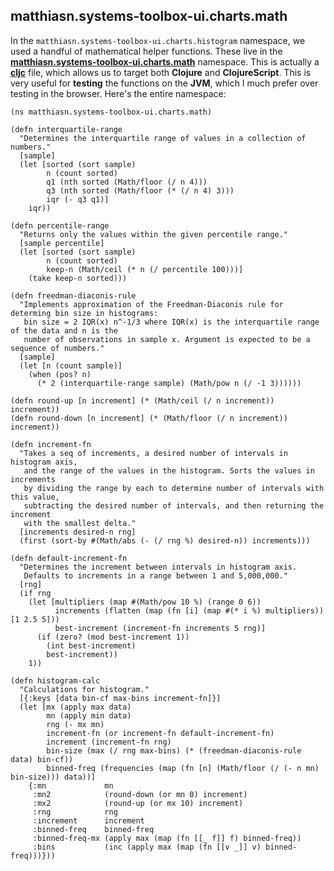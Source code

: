 ## matthiasn.systems-toolbox-ui.charts.math

In the `matthiasn.systems-toolbox-ui.charts.histogram` namespace, we used a handful of mathematical helper functions. These live in the **[matthiasn.systems-toolbox-ui.charts.math](https://github.com/matthiasn/systems-toolbox-ui/blob/master/src/cljc/matthiasn/systems_toolbox_ui/charts/math.cljc)** namespace. This is actually a **[cljc](https://github.com/clojure/clojurescript/wiki/Using-cljc)** file, which allows us to target both **Clojure** and **ClojureScript**. This is very useful for **testing** the functions on the **JVM**, which I much prefer over testing in the browser. Here's the entire namespace:

~~~
(ns matthiasn.systems-toolbox-ui.charts.math)

(defn interquartile-range
  "Determines the interquartile range of values in a collection of numbers."
  [sample]
  (let [sorted (sort sample)
        n (count sorted)
        q1 (nth sorted (Math/floor (/ n 4)))
        q3 (nth sorted (Math/floor (* (/ n 4) 3)))
        iqr (- q3 q1)]
    iqr))

(defn percentile-range
  "Returns only the values within the given percentile range."
  [sample percentile]
  (let [sorted (sort sample)
        n (count sorted)
        keep-n (Math/ceil (* n (/ percentile 100)))]
    (take keep-n sorted)))

(defn freedman-diaconis-rule
  "Implements approximation of the Freedman-Diaconis rule for determing bin size in histograms:
   bin size = 2 IQR(x) n^-1/3 where IQR(x) is the interquartile range of the data and n is the
   number of observations in sample x. Argument is expected to be a sequence of numbers."
  [sample]
  (let [n (count sample)]
    (when (pos? n)
      (* 2 (interquartile-range sample) (Math/pow n (/ -1 3))))))

(defn round-up [n increment] (* (Math/ceil (/ n increment)) increment))
(defn round-down [n increment] (* (Math/floor (/ n increment)) increment))

(defn increment-fn
  "Takes a seq of increments, a desired number of intervals in histogram axis,
   and the range of the values in the histogram. Sorts the values in increments
   by dividing the range by each to determine number of intervals with this value,
   subtracting the desired number of intervals, and then returning the increment
   with the smallest delta."
  [increments desired-n rng]
  (first (sort-by #(Math/abs (- (/ rng %) desired-n)) increments)))

(defn default-increment-fn
  "Determines the increment between intervals in histogram axis.
   Defaults to increments in a range between 1 and 5,000,000."
  [rng]
  (if rng
    (let [multipliers (map #(Math/pow 10 %) (range 0 6))
          increments (flatten (map (fn [i] (map #(* i %) multipliers)) [1 2.5 5]))
          best-increment (increment-fn increments 5 rng)]
      (if (zero? (mod best-increment 1))
        (int best-increment)
        best-increment))
    1))

(defn histogram-calc
  "Calculations for histogram."
  [{:keys [data bin-cf max-bins increment-fn]}]
  (let [mx (apply max data)
        mn (apply min data)
        rng (- mx mn)
        increment-fn (or increment-fn default-increment-fn)
        increment (increment-fn rng)
        bin-size (max (/ rng max-bins) (* (freedman-diaconis-rule data) bin-cf))
        binned-freq (frequencies (map (fn [n] (Math/floor (/ (- n mn) bin-size))) data))]
    {:mn             mn
     :mn2            (round-down (or mn 0) increment)
     :mx2            (round-up (or mx 10) increment)
     :rng            rng
     :increment      increment
     :binned-freq    binned-freq
     :binned-freq-mx (apply max (map (fn [[_ f]] f) binned-freq))
     :bins           (inc (apply max (map (fn [[v _]] v) binned-freq)))}))
~~~

